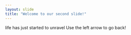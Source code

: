 ```yaml
---
layout: slide
title: "Welcome to our second slide!"
---
```

life has just started to unravel
Use the left arrow to go back!
